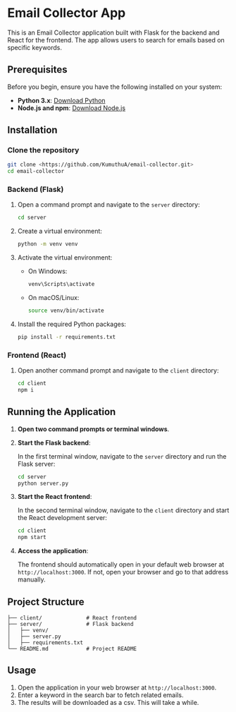 # Email Collector App

This is an Email Collector application built with Flask for the backend and React for the frontend. The app allows users to search for emails based on specific keywords.

## Prerequisites

Before you begin, ensure you have the following installed on your system:

- **Python 3.x**: [Download Python](https://www.python.org/downloads/)
- **Node.js and npm**: [Download Node.js](https://nodejs.org/)


## Installation

### Clone the repository

```bash
git clone <https://github.com/KumuthuA/email-collector.git>
cd email-collector
```

### Backend (Flask)

1. Open a command prompt and navigate to the `server` directory:

   ```bash
   cd server
   ```

2. Create a virtual environment:

   ```bash
   python -m venv venv
   ```

3. Activate the virtual environment:

   - On Windows:

     ```bash
     venv\Scripts\activate
     ```

   - On macOS/Linux:

     ```bash
     source venv/bin/activate
     ```

4. Install the required Python packages:

   ```bash
   pip install -r requirements.txt
   ```


### Frontend (React)

1. Open another command prompt and navigate to the `client` directory:

   ```bash
   cd client
   npm i
   ```


## Running the Application

1. **Open two command prompts or terminal windows**.

2. **Start the Flask backend**:

    In the first terminal window, navigate to the `server` directory and run the Flask server:

    ```bash
    cd server
    python server.py
    ```

3. **Start the React frontend**:

    In the second terminal window, navigate to the `client` directory and start the React development server:

    ```bash
    cd client
    npm start
    ```

4. **Access the application**:

    The frontend should automatically open in your default web browser at `http://localhost:3000`. If not, open your browser and go to that address manually.


## Project Structure

```
├── client/              # React frontend
├── server/              # Flask backend
│   ├── venv/            
│   ├── server.py        
│   ├── requirements.txt 
└── README.md            # Project README
```

## Usage

1. Open the application in your web browser at `http://localhost:3000`.
2. Enter a keyword in the search bar to fetch related emails.
3. The results will be downloaded as a csv. This will take a while.